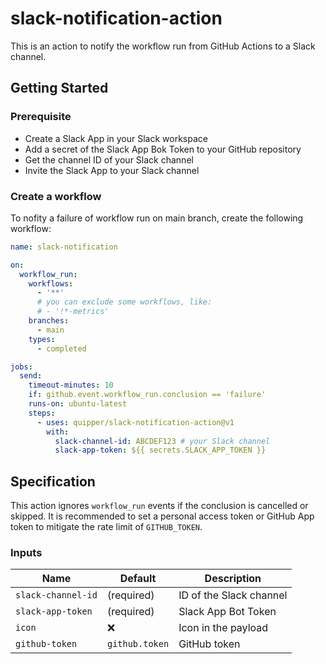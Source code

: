 # slack-notification-action

This is an action to notify the workflow run from GitHub Actions to a Slack channel.

## Getting Started

### Prerequisite

- Create a Slack App in your Slack workspace
- Add a secret of the Slack App Bok Token to your GitHub repository
- Get the channel ID of your Slack channel
- Invite the Slack App to your Slack channel

### Create a workflow

To nofity a failure of workflow run on main branch, create the following workflow:

```yaml
name: slack-notification

on:
  workflow_run:
    workflows:
      - '**'
      # you can exclude some workflows, like:
      # - '!*-metrics'
    branches:
      - main
    types:
      - completed

jobs:
  send:
    timeout-minutes: 10
    if: github.event.workflow_run.conclusion == 'failure'
    runs-on: ubuntu-latest
    steps:
      - uses: quipper/slack-notification-action@v1
        with:
          slack-channel-id: ABCDEF123 # your Slack channel
          slack-app-token: ${{ secrets.SLACK_APP_TOKEN }}
```


## Specification

This action ignores `workflow_run` events if the conclusion is cancelled or skipped.
It is recommended to set a personal access token or GitHub App token to mitigate the rate limit of `GITHUB_TOKEN`.

### Inputs

| Name | Default | Description
|------|----------|------------
| `slack-channel-id` | (required) | ID of the Slack channel
| `slack-app-token` | (required) | Slack App Bot Token
| `icon` | :x: | Icon in the payload
| `github-token` | `github.token` | GitHub token

